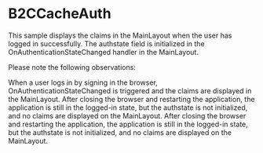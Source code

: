 # B2CCacheAuth

 This sample displays the claims in the MainLayout when the user has logged in successfully. The authstate field is initialized in the OnAuthenticationStateChanged handler in the MainLayout.

Please note the following observations:

When a user logs in by signing in the browser, OnAuthenticationStateChanged is triggered and the claims are displayed in the MainLayout.
After closing the browser and restarting the application, the application is still in the logged-in state, but the authstate is not initialized, and no claims are displayed on the MainLayout.
After closing the browser and restarting the application, the application is still in the logged-in state, but the authstate is not initialized, and no claims are displayed on the MainLayout.